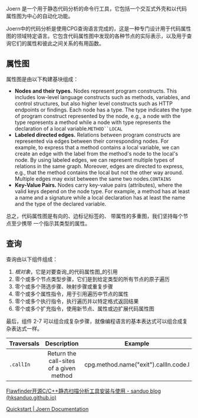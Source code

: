 Joern 是一个用于静态代码分析的命令行工具，它包括一个交互式外壳和以代码属性图为中心的自动化功能。

Joern中的代码分析是使用CPG查询语言完成的，这是一种专门设计用于代码属性图的领域特定语言。它包含代码属性图中发现的各种节点的实际表示，以及用于查询它们的属性和彼此之间关系的有用函数。

## 属性图

属性图是由以下构建基块组成：

-   **Nodes and their types.** Nodes represent program constructs. This includes low-level language constructs such as methods, variables, and control structures, but also higher level constructs such as HTTP endpoints or findings. Each node has a type. The type indicates the type of program construct represented by the node, e.g., a node with the type represents a method while a node with type represents the declaration of a local variable.`METHOD``LOCAL`
-   **Labeled directed edges.** Relations between program constructs are represented via edges between their corresponding nodes. For example, to express that a method contains a local variable, we can create an edge with the label from the method's node to the local's node. By using labeled edges, we can represent multiple types of relations in the same graph. Moreover, edges are directed to express, e.g., that the method contains the local but not the other way around. Multiple edges may exist between the same two nodes.`CONTAINS`
-   **Key-Value Pairs.** Nodes carry key-value pairs (attributes), where the valid keys depend on the node type. For example, a method has at least a name and a signature while a local declaration has at least the name and the type of the declared variable.

总之，代码属性图是有向的、边标记标签的、 带属性的多重图，我们坚持每个节点至少携带 一个指示其类型的属性。

## 查询
查询由以下组件组成：

1.  _根对象_，它是对要查询_的代码属性图_的引用
2.  零个或多个节点类型步骤，它们是到给定类型的所有节点的原子遍历
3.  零个或多个筛选步骤、映射步骤或重复步骤
4.  零个或多个属性指令，用于引用遍历中节点的属性
5.  零个或多个执行指令，执行遍历并以特定格式返回结果
6.  零个或多个扩充指令，使用新节点、属性或边扩展代码属性图

最后，组件 2-7 可以组合成复杂步骤，就像编程语言的基本表达式可以组合成复杂表达式一样。

| Traversals |               Description               | Example                               |
| ---------- |:---------------------------------------:| ------------------------------------- |
| `.callIn`  | Return the call-sites of a given method | cpg.method.name("exit").callIn.code.l |





[Flawfinder开源C/C++静态扫描分析工具安装与使用 - sanduo blog (hksanduo.github.io)](https://hksanduo.github.io/2019/11/15/2019-11-15-flawfinder-install-and-use/#%E6%A1%88%E4%BE%8B%E8%AE%B2%E8%A7%A3)

[Quickstart | Joern Documentation](https://docs.joern.io/quickstart)

